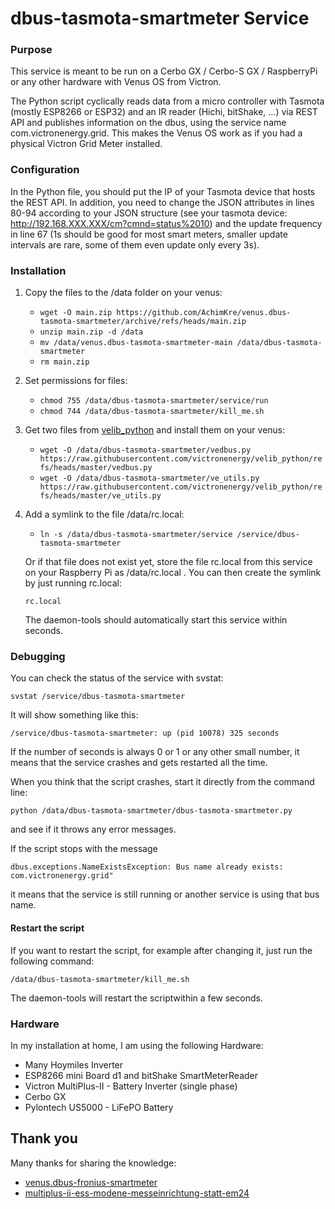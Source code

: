 # dbus-tasmota-smartmeter Service

### Purpose

This service is meant to be run on a Cerbo GX / Cerbo-S GX / RaspberryPi or any other hardware with Venus OS from Victron.

The Python script cyclically reads data from a micro controller with Tasmota (mostly ESP8266 or ESP32) and an IR reader (Hichi, bitShake, ...) via REST API and publishes information on the dbus, using the service name com.victronenergy.grid. This makes the Venus OS work as if you had a physical Victron Grid Meter installed.

### Configuration

In the Python file, you should put the IP of your Tasmota device that hosts the REST API. In addition, you need to change the JSON attributes in lines 80-94 according to your JSON structure (see your tasmota device: http://192.168.XXX.XXX/cm?cmnd=status%2010) and the update frequency in line 67 (1s should be good for most smart meters, smaller update intervals are rare, some of them even update only every 3s).

### Installation

1. Copy the files to the /data folder on your venus:

   - `wget -O main.zip https://github.com/AchimKre/venus.dbus-tasmota-smartmeter/archive/refs/heads/main.zip`
   - `unzip main.zip -d /data`
   - `mv /data/venus.dbus-tasmota-smartmeter-main /data/dbus-tasmota-smartmeter`
   - `rm main.zip`

2. Set permissions for files:

   - `chmod 755 /data/dbus-tasmota-smartmeter/service/run`
   - `chmod 744 /data/dbus-tasmota-smartmeter/kill_me.sh`

3. Get two files from [velib_python](https://github.com/victronenergy/velib_python) and install them on your venus:

   - `wget -O /data/dbus-tasmota-smartmeter/vedbus.py https://raw.githubusercontent.com/victronenergy/velib_python/refs/heads/master/vedbus.py`
   - `wget -O /data/dbus-tasmota-smartmeter/ve_utils.py https://raw.githubusercontent.com/victronenergy/velib_python/refs/heads/master/ve_utils.py`

4. Add a symlink to the file /data/rc.local:

   - `ln -s /data/dbus-tasmota-smartmeter/service /service/dbus-tasmota-smartmeter`

   Or if that file does not exist yet, store the file rc.local from this service on your Raspberry Pi as /data/rc.local .
   You can then create the symlink by just running rc.local:
  
   `rc.local`

   The daemon-tools should automatically start this service within seconds.

### Debugging

You can check the status of the service with svstat:

`svstat /service/dbus-tasmota-smartmeter`

It will show something like this:

`/service/dbus-tasmota-smartmeter: up (pid 10078) 325 seconds`

If the number of seconds is always 0 or 1 or any other small number, it means that the service crashes and gets restarted all the time.

When you think that the script crashes, start it directly from the command line:

`python /data/dbus-tasmota-smartmeter/dbus-tasmota-smartmeter.py`

and see if it throws any error messages.

If the script stops with the message

`dbus.exceptions.NameExistsException: Bus name already exists: com.victronenergy.grid"`

it means that the service is still running or another service is using that bus name.

#### Restart the script

If you want to restart the script, for example after changing it, just run the following command:

`/data/dbus-tasmota-smartmeter/kill_me.sh`

The daemon-tools will restart the scriptwithin a few seconds.

### Hardware

In my installation at home, I am using the following Hardware:

- Many Hoymiles Inverter
- ESP8266 mini Board d1 and bitShake SmartMeterReader
- Victron MultiPlus-II - Battery Inverter (single phase)
- Cerbo GX
- Pylontech US5000 - LiFePO Battery

## Thank you

Many thanks for sharing the knowledge:

* [venus.dbus-fronius-smartmeter](https://github.com/RalfZim/venus.dbus-fronius-smartmeter)
* [multiplus-ii-ess-modene-messeinrichtung-statt-em24](https://community.victronenergy.com/articles/170837/multiplus-ii-ess-modene-messeinrichtung-statt-em24.html)
